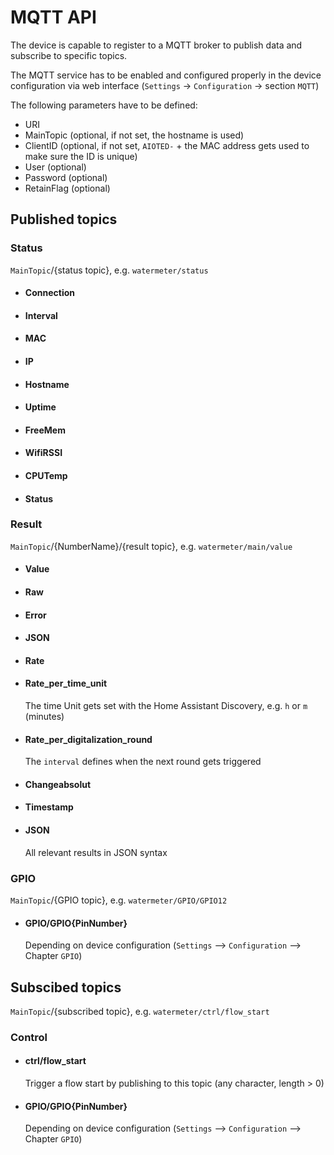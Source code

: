 # MQTT API
The device is capable to register to a MQTT broker to publish data and subscribe to specific topics.

The MQTT service has to be enabled and configured properly in the device configuration via web interface (`Settings` -> `Configuration` -> section `MQTT`)

The following parameters have to be defined:
* URI
* MainTopic (optional, if not set, the hostname is used)
* ClientID (optional, if not set, `AIOTED-` + the MAC address gets used to make sure the ID is unique)
* User (optional)
* Password (optional)
* RetainFlag (optional)

## Published topics

### Status
`MainTopic`/{status topic}, e.g. `watermeter/status`

* #### Connection

* #### Interval

* #### MAC

* #### IP

* #### Hostname

* #### Uptime

* #### FreeMem

* #### WifiRSSI

* #### CPUTemp

* #### Status

### Result
`MainTopic`/{NumberName}/{result topic}, e.g. `watermeter/main/value`

* #### Value

* #### Raw

* #### Error

* #### JSON

* #### Rate

* #### Rate_per_time_unit
  The time Unit gets set with the Home Assistant Discovery, e.g. `h` or `m` (minutes)

* #### Rate_per_digitalization_round
  The `interval` defines when the next round gets triggered

* #### Changeabsolut

* #### Timestamp

* #### JSON
  All relevant results in JSON syntax

### GPIO
`MainTopic`/{GPIO topic}, e.g. `watermeter/GPIO/GPIO12`

* #### GPIO/GPIO{PinNumber}
  Depending on device configuration (`Settings` --> `Configuration` --> Chapter `GPIO`)


## Subscibed topics
`MainTopic`/{subscribed topic}, e.g. `watermeter/ctrl/flow_start`

### Control

* #### ctrl/flow_start
  Trigger a flow start by publishing to this topic (any character, length > 0)

* #### GPIO/GPIO{PinNumber}
  Depending on device configuration (`Settings` --> `Configuration` --> Chapter `GPIO`)
